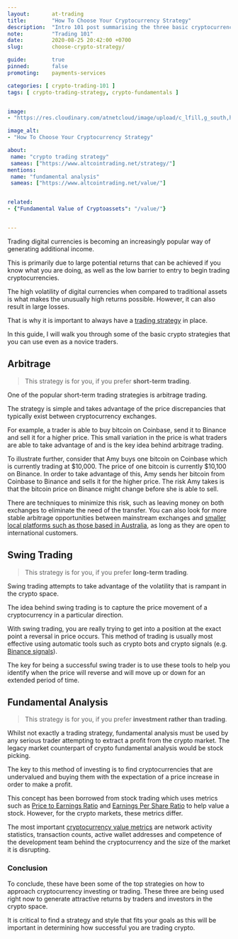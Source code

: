 ```yaml
---
layout:       at-trading
title:        "How To Choose Your Cryptocurrency Strategy"
description:  "Intro 101 post summarising the three basic cryptocurrency strategies, and how to choose yours if you are just starting out with cryptocurrencies."
note:         "Trading 101"
date:         2020-08-25 20:42:00 +0700
slug:         choose-crypto-strategy/

guide:        true
pinned:       false
promoting:    payments-services

categories: [ crypto-trading-101 ]
tags: [ crypto-trading-strategy, crypto-fundamentals ]


image:
- "https://res.cloudinary.com/atnetcloud/image/upload/c_lfill,g_south,h_360,w_700/v1598422700/atnet/_how-to/howto-three-strategies_kwojb5.jpg"

image_alt:
- "How To Choose Your Cryptocurrency Strategy"

about:
 name: "crypto trading strategy"
 sameas: ["https://www.altcointrading.net/strategy/"]
mentions:
 name: "fundamental analysis"
 sameas: ["https://www.altcointrading.net/value/"]


related:
- {"Fundamental Value of Cryptoassets": "/value/"}


---
```


Trading digital currencies is becoming an increasingly popular way of generating additional income.

This is primarily due to large potential returns that can be achieved if you know what you are doing, as well as the low barrier to entry to begin trading cryptocurrencies.

The high volatility of digital currencies when compared to traditional assets is what makes the unusually high returns possible. However, it can also result in large losses.

That is why it is important to always have a [trading strategy](/strategy/) in place.

In this guide, I will walk you through some of the basic crypto strategies that you can use even as a novice traders.

## Arbitrage

> This strategy is for you, if you prefer **short-term trading**.

One of the popular short-term trading strategies is arbitrage trading.

The strategy is simple and takes advantage of the price discrepancies that typically exist between cryptocurrency exchanges.

For example, a trader is able to buy bitcoin on Coinbase, send it to Binance and sell it for a higher price. This small variation in the price is what traders are able to take advantage of and is the key idea behind arbitrage trading.

To illustrate further, consider that Amy buys one bitcoin on Coinbase which is currently trading at $10,000. The price of one bitcoin is currently $10,100 on Binance. In order to take advantage of this, Amy sends her bitcoin from Coinbase to Binance and sells it for the higher price. The risk Amy takes is that the bitcoin price on Binance might change before she is able to sell.

There are techniques to minimize this risk, such as leaving money on both exchanges to eliminate the need of the transfer. You can also look for more stable arbitrage opportunities between mainstream exchanges and [smaller local platforms such as those based in Australia](/coupon-independent-reserve/), as long as they are open to international customers.


## Swing Trading

> This strategy is for you, if you prefer **long-term trading**.

Swing trading attempts to take advantage of the volatility that is rampant in the crypto space.

The idea behind swing trading is to capture the price movement of a cryptocurrency in a particular direction.

With swing trading, you are really trying to get into a position at the exact point a reversal in price occurs. This method of trading is usually most effective using automatic tools such as crypto bots and crypto signals (e.g. [Binance signals](https://www.mycryptopedia.com/top-10-binance-trading-signal-channels-on-telegram/)).

The key for being a successful swing trader is to use these tools to help you identify when the price will reverse and will move up or down for an extended period of time.

## Fundamental Analysis

> This strategy is for you, if you prefer **investment rather than trading**.

Whilst not exactly a trading strategy, fundamental analysis must be used by any serious trader attempting to extract a profit from the crypto market. The legacy market counterpart of crypto fundamental analysis would be stock picking.

The key to this method of investing is to find cryptocurrencies that are undervalued and buying them with the expectation of a price increase in order to make a profit.

This concept has been borrowed from stock trading which uses metrics such as [Price to Earnings Ratio](https://www.investopedia.com/terms/p/price-earningsratio.asp) and [Earnings Per Share Ratio](https://www.investopedia.com/terms/e/eps.asp) to help value a stock. However, for the crypto markets, these metrics differ.

The most important [cryptocurrency value metrics](/value/) are network activity statistics, transaction counts, active wallet addresses and competence of the development team behind the cryptocurrency and the size of the market it is disrupting.

### Conclusion

To conclude, these have been some of the top strategies on how to approach cryptocurrency investing or trading. These three are being used right now to generate attractive returns by traders and investors in the crypto space.

It is critical to find a strategy and style that fits your goals as this will be important in determining how successful you are trading crypto.
